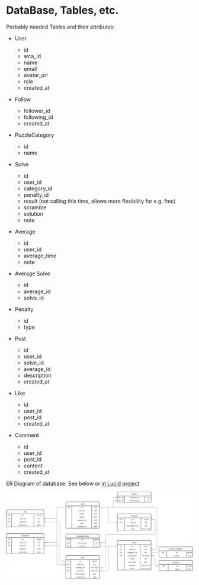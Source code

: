 # DataBase, Tables, etc.

Porbably needed Tables and their attributes:

- User

  - id
  - wca_id
  - name
  - email
  - avatar_url
  - role
  - created_at

- Follow

  - follower_id
  - following_id
  - created_at

- PuzzleCategory

  - id
  - name

- Solve

  - id
  - user_id
  - category_id
  - penalty_id
  - result (not calling this time, allows more flexibility for e.g. fmc)
  - scramble
  - solution
  - note

- Average

  - id
  - user_id
  - average_time
  - note

- Average Solve

  - id
  - average_id
  - solve_id

- Penalty

  - id
  - type

- Post

  - id
  - user_id
  - solve_id
  - average_id
  - description
  - created_at

- Like

  - id
  - user_id
  - post_id
  - created_at

- Comment

  - id
  - user_id
  - post_id
  - content
  - created_at

ER Diagram of database: See below or [in Lucid project](https://lucid.app/lucidchart/ab6226c4-6f45-43fa-b24a-b640c2b84a78/edit?viewport_loc=-92%2C-158%2C2380%2C1295%2C0_0&invitationId=inv_375ddb79-843f-4e56-aa14-135a594d897a)

![Image for: ER Diagram of database](../assets/database_er_diagram.svg)
